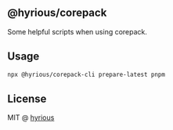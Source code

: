 ## @hyrious/corepack

Some helpful scripts when using corepack.

## Usage

```bash
npx @hyrious/corepack-cli prepare-latest pnpm
```

## License

MIT @ [hyrious](https://github.com/hyrious)
